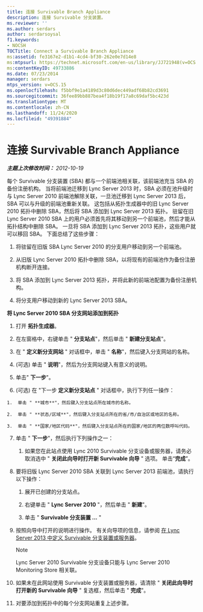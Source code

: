 ```yaml
---
title: 连接 Survivable Branch Appliance
description: 连接 Survivable 分支装置。
ms.reviewer: ''
ms.author: serdars
author: serdarsoysal
f1.keywords:
- NOCSH
TOCTitle: Connect a Survivable Branch Appliance
ms:assetid: fe3167e2-d1b1-4cd4-bf30-262e0e7d14e8
ms:mtpsurl: https://technet.microsoft.com/en-us/library/JJ721948(v=OCS.15)
ms:contentKeyID: 49733886
ms.date: 07/23/2014
manager: serdars
mtps_version: v=OCS.15
ms.openlocfilehash: f5bbf9e1a4189d3c80d6dec449adf68b82cd3691
ms.sourcegitcommit: 36fee89bb887bea4f18b19f17a8c69daf5bc423d
ms.translationtype: MT
ms.contentlocale: zh-CN
ms.lasthandoff: 11/24/2020
ms.locfileid: "49391884"
---
```

# <a name="connect-a-survivable-branch-appliance"></a>连接 Survivable Branch Appliance

<div data-xmlns="http://www.w3.org/1999/xhtml">

<div class="topic" data-xmlns="http://www.w3.org/1999/xhtml" data-msxsl="urn:schemas-microsoft-com:xslt" data-cs="https://msdn.microsoft.com/">

<div data-asp="https://msdn2.microsoft.com/asp">



</div>

<div id="mainSection">

<div id="mainBody">

<span> </span>

_**主题上次修改时间：** 2012-10-19_

每个 Survivable 分支装置 (SBA) 都与一个前端池相关联，该前端池充当 SBA 的备份注册机构。 当将前端池迁移到 Lync Server 2013 时，SBA 必须在池升级时与 Lync Server 2010 前端池解除关联，一旦池迁移到 Lync Server 2013 后，SBA 可以与升级的前端池重新关联。 这包括从拓扑生成器中的旧 Lync Server 2010 拓扑中删除 SBA，然后将 SBA 添加到 Lync Server 2013 拓扑。 驻留在旧 Lync Server 2010 SBA 上的用户必须首先将其移动到另一个前端池，然后才能从拓扑结构中删除 SBA。 一旦将 SBA 添加到 Lync Server 2013 拓扑，这些用户就可以移回 SBA。 下面总结了这些步骤：

1.  将驻留在旧版 SBA Lync Server 2010 的分支用户移动到另一个前端池。

2.  从旧版 Lync Server 2010 拓扑中删除 SBA，以将现有的前端池作为备份注册机构断开连接。

3.  将 SBA 添加到 Lync Server 2013 拓扑，并将此新的前端池配置为备份注册机构。

4.  将分支用户移动到新的 Lync Server 2013 SBA。

**将 Lync Server 2010 SBA 分支网站添加到拓扑**

1.  打开 **拓扑生成器**。

2.  在左窗格中，右键单击 " **分支站点**"，然后单击 " **新建分支站点**"。

3.  在 " **定义新分支网站** " 对话框中，单击 " **名称**"，然后键入分支网站的名称。

4.   (可选) 单击 " **说明**"，然后为分支网站键入有意义的说明。

5.  单击" **下一步**"。

6.   (可选) 在 "下一步 **定义新分支站点** " 对话框中，执行下列任一操作：
    
    1.  单击 " **城市**"，然后键入分支站点所在城市的名称。
    
    2.  单击 " **状态/区域**"，然后键入分支站点所在的省/市/自治区或地区的名称。
    
    3.  单击 " **国家/地区代码**"，然后键入分支站点所在的国家/地区的两位数呼叫代码。

7.  单击 " **下一步**"，然后执行下列操作之一：
    
    1.  如果您在此站点使用 Lync 2010 Survivable 分支设备或服务器，请务必取消选中 " **关闭此向导时打开新 Survivable 向导** " 选项。 单击“**完成**”。

8.  要将旧版 Lync Server 2010 SBA 关联到 Lync Server 2013 前端池，请执行以下操作：
    
    1.  展开已创建的分支站点。
    
    2.  右键单击 " **Lync Server 2010** "，然后单击 " **新建**"。
    
    3.  单击 " **Survivable 分支装置 ...** "

9.  按照向导中打开的说明进行操作。 有关向导项的信息，请参阅 [在 Lync Server 2013 中定义 Survivable 分支装置或服务器](lync-server-2013-define-a-survivable-branch-appliance-or-server.md)。
    
    <div>
    

    > [!NOTE]  
    > Lync Server 2010 Survivable 分支设备只能与 Lync Server 2010 Monitoring Store 相关联。

    
    </div>

10. 如果未在此网站使用 Survivable 分支装置或服务器，请清除 " **关闭此向导时打开新的 Survivable 向导** " 复选框，然后单击 " **完成**"。

11. 对要添加到拓扑中的每个分支网站重复上述步骤。

</div>

<span> </span>

</div>

</div>

</div>


